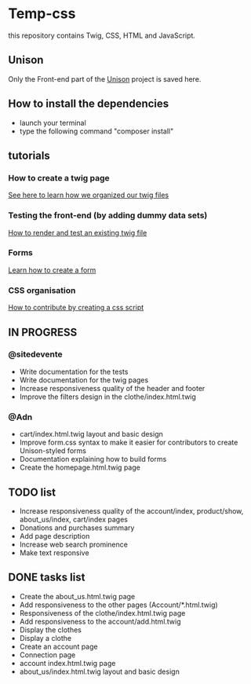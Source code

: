 # Temp-css
this repository contains Twig, CSS, HTML and JavaScript.

## Unison
Only the Front-end part of the [Unison](https://github.com/yodoko/unison) project is saved here.


## How to install the dependencies
 - launch your terminal
 - type the following command "composer install"

## tutorials

### How to create a twig page
[See here to learn how we organized our twig files](https://github.com/sitedevente/temp-css/tree/master/md-docs/PAGE.md)

### Testing the front-end (by adding dummy data sets)
[How to render and test an existing twig file](https://github.com/sitedevente/temp-css/tree/master/md-docs/TEST.md)

### Forms
[Learn how to create a form](https://github.com/sitedevente/temp-css/tree/master/md-docs/FORM.md)

### CSS organisation
[How to contribute by creating a css script](https://github.com/sitedevente/temp-css/tree/master/md-docs/CSS.md)

## IN PROGRESS

### @sitedevente
 - Write documentation for the tests
 - Write documentation for the twig pages
 - Increase responsiveness quality of the header and footer
 - Improve the filters design in the clothe/index.html.twig 
 
### @Adn
 - cart/index.html.twig layout and basic design
 - Improve form.css syntax to make it easier for contributors to create Unison-styled forms
 - Documentation explaining how to build forms
 - Create the homepage.html.twig page

## TODO list
 - Increase responsiveness quality of the account/index, product/show, about_us/index, cart/index pages
 - Donations and purchases summary
 - Add page description
 - Increase web search prominence
 - Make text responsive

## DONE tasks list
 - Create the about_us.html.twig page
 - Add responsiveness to the other pages (Account/*.html.twig)
 - Responsiveness of the clothe/index.html.twig page
 - Add responsiveness to the account/add.html.twig
 - Display the clothes
 - Display a clothe
 - Create an account page
 - Connection page
 - account index.html.twig page
 - about_us/index.html.twig layout and basic design  

